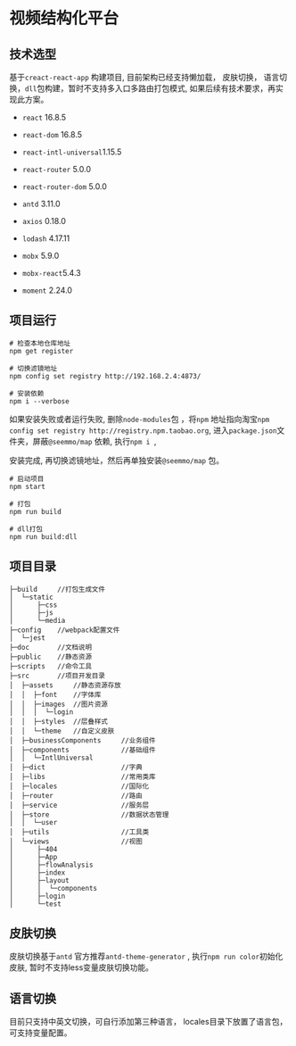 # 视频结构化平台

## 技术选型

基于`creact-react-app` 构建项目, 目前架构已经支持懒加载， 皮肤切换， 语言切换，`dll`包构建，暂时不支持多入口多路由打包模式, 如果后续有技术要求，再实现此方案。

- `react` 16.8.5

- `react-dom` 16.8.5

- `react-intl-universal`1.15.5

- `react-router` 5.0.0

- `react-router-dom` 5.0.0

- `antd` 3.11.0

- `axios` 0.18.0

- `lodash` 4.17.11

- `mobx` 5.9.0

- `mobx-react`5.4.3

- `moment` 2.24.0


## 项目运行

```
# 检查本地仓库地址
npm get register

# 切换滤镜地址
npm config set registry http://192.168.2.4:4873/

# 安装依赖
npm i --verbose

```

 如果安装失败或者运行失败, 删除`node-modules`包 ，将`npm` 地址指向淘宝`npm config set registry http://registry.npm.taobao.org`, 进入`package.json`文件夹，屏蔽`@seemmo/map` 依赖, 执行`npm i `,

安装完成, 再切换滤镜地址，然后再单独安装`@seemmo/map` 包。

```
# 启动项目
npm start

# 打包
npm run build

# dll打包
npm run build:dll
```



## 项目目录

```
├─build		//打包生成文件
│  └─static
│      ├─css
│      ├─js
│      └─media
├─config	//webpack配置文件
│  └─jest
├─doc		//文档说明
├─public	//静态资源
├─scripts	//命令工具
├─src		//项目开发目录
│  ├─assets		//静态资源存放
│  │  ├─font	//字体库
│  │  ├─images	//图片资源
│  │  │  └─login	
│  │  ├─styles	//层叠样式
│  │  └─theme	//自定义皮肤
│  ├─businessComponents		//业务组件
│  ├─components				//基础组件
│  │  └─IntlUniversal
│  ├─dict					//字典
│  ├─libs					//常用类库
│  ├─locales				//国际化
│  ├─router					//路由
│  ├─service				//服务层
│  ├─store					//数据状态管理
│  │  └─user
│  ├─utils					//工具类
│  └─views					//视图
│      ├─404
│      ├─App
│      ├─flowAnalysis
│      ├─index
│      ├─layout
│      │  └─components
│      ├─login
│      └─test

```



##  皮肤切换

皮肤切换基于`antd` 官方推荐`antd-theme-generator` , 执行`npm run color`初始化皮肤,  暂时不支持less变量皮肤切换功能。



## 语言切换

目前只支持中英文切换，可自行添加第三种语言， locales目录下放置了语言包，可支持变量配置。

